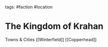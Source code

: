 tags: #faction #location 

# The Kingdom of Krahan
Towns & Cities
		[[Winterfield]]
		[[Copperhead]]